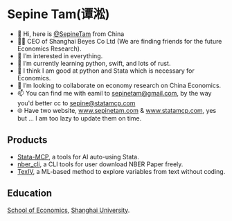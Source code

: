 # Sepine Tam(谭淞)
- 👋 Hi, here is [@SepineTam](https://github.com/sepinetam) from China
- 🧑‍💼 CEO of Shanghai Beyes Co Ltd (We are finding friends for the future Economics Research).
- 👀 I’m interested in everything.
- 🌱 I’m currently learning python, swift, and lots of rust.
- 🔧 I think I am good at python and Stata which is necessary for Economics.
- 💞️ I’m looking to collaborate on economy research on China Economics.
- 📫 You can find me with eamil to [sepinetam@gmail.com](mailto:sepinetam@gmail.com), by the way you'd better cc to sepine@statamcp.com
- 🌐 Have two website, www.sepinetam.com & www.statamcp.com, yes but ... I am too lazy to update them on time.

## Products
- [Stata-MCP](https://github.com/sepinetam/stata-mcp), a tools for AI auto-using Stata.
- [nber_cli](https://github.com/sepinetam/nber_cli), a CLI tools for user download NBER Paper freely.
- [TexIV](https://github.com/sepinetam/texiv), a ML-based method to explore variables from text without coding.

## Education
[School of Economics](https://www.soe.shu.edu.cn), [Shanghai University](https://www.shu.edu.cn). 
